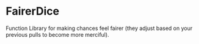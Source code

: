 # FairerDice
Function Library for making chances feel fairer (they adjust based on your previous pulls to become more merciful).
